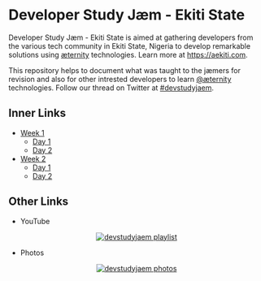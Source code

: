 # Developer Study Jæm - Ekiti State

Developer Study Jæm - Ekiti State is aimed at gathering developers from the various tech community in Ekiti State, Nigeria to develop remarkable solutions using <a href="https://aeternity.com" target="_blank" title="æternity">æternity</a> technologies. Learn more at <a href="https://aekiti.com" target="_blank" title="ækiti">https://aekiti.com</a>.

This repository helps to document what was taught to the jæmers for revision and also for other intrested developers to learn <a href="https://github.com/aeternity" target="_blank" title="@æternity">@æternity</a> technologies. Follow our thread on Twitter at <a href="https://twitter.com/search?q=%23devstudyjaem" target="_blank" title="#devstudyjaem">#devstudyjaem</a>.

## Inner Links

* [Week 1](week1)
  * [Day 1](week1/day1)
  * [Day 2](week1/day2)
* [Week 2](week2)
  * [Day 1](week2/day1)
  * [Day 2](week2/day2)

## Other Links

* YouTube

<center>

<a href="https://www.youtube.com/playlist?list=PLVz98HTQCJzTKvzvkQ1HEpztUL1XmS59H" target="_blank" title="devstudyjaem playlist"><img src="https://img.youtube.com/vi/Sl3K1_QR1Go/0.jpg" alt="devstudyjaem playlist"></a>

</center>

* Photos

<center>

<a href="https://photos.app.goo.gl/afgz25nDqSRvAtVKA" target="_blank" title="devstudyjaem photos"><img src="https://lh3.googleusercontent.com/YDeg1mctvOuiBuMjA0frc4OAKoAK3GLrhG0jIbXRT-Pmg4-ETtz0ELZJgPB3qSMT7IlYXyvMdEuGpy5PMbXnUtY0isivplj8CovWQND9lX2N5tJOmPN-n5lwOSLmkCxdyShiOk3x3IuAAhD54aeFf0lV5H-ealEkwxENijt6PQArSgHXokwm_5fB-qO7-kpy4V7TZj9pyVoX3-VZfAl_moyZ3Ha77BmqzFuHtfS1UOGIMWC2Y1Mnk5BVyd9n2mj3LYw-VkeYnYPwMs-2fZu14kkCzb5fIWJU9a_Zn9-jQfDe7l6n4MFljo3bg_EqE1R_kpUpjKR5NsEOS_OcBuLlveUxySgkFwh0l6hge0TKrMQS2DGkU7Z5-6o2myG-DdvR7Dj-qhB3n1DQExuwyCNTL0E2qBZXFP-abxTkp9FT67HTyMUpdSZVMPGcrw-QooZ_lCkBeFlDf_ZZZpiiB_L7yffiw1DM1zR1W4BGrmv7GTvQAP7YT9FdbIT2sbEp5GDW2M6wBedk21vj4-sMaU71hlN9ezph1psuOuAfayBaIvcwTfqeqh185NJRBcQ_au9cLzrEzQv4NN_-Y7shjAdPGkFnk9Tam1MR769ps_8ikhQZ6F_-ZF-vHCxtMc3uMHRgl2PQxtnHoz2Pc091TIYUeaZouZpJpUUOrMUEyAxnyoJMnq3HRfgjODpCDhEm7lLMAQ6GKS4HuPeVWYoXqWXiX7OFJIeRCJAcxNs93RcBYK9NG5E=w1003-h669-no" alt="devstudyjaem photos"></a>

</center>
